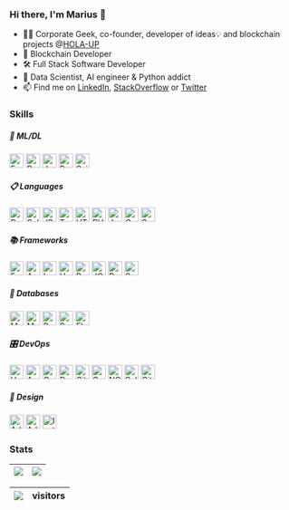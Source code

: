 ### Hi there, I'm Marius 👋

- 👨‍💻 Corporate Geek, co-founder, developer of ideas💡 and blockchain projects @[HOLA-UP](https://hola-up.com) 
- 🔗 Blockchain Developer 
- 🛠️ Full Stack Software Developer
- 🐍 Data Scientist, AI engineer & Python addict 
- 📫 Find me on [LinkedIn](https://www.linkedin.com/in/mariusmezerette/), [StackOverflow](https://stackoverflow.com/users/645388/marius) or [Twitter](https://twitter.com/MariusMez)

### Skills

##### 🤖 ML/DL
<p>
  <img alt="FastAI" src="https://img.shields.io/badge/FastAI-00C58E?&style=for-the-badge&logo=FastAI&logoColor=white" height="25"/>
  <img alt="Pandas" src="https://img.shields.io/badge/pandas-%23150458.svg?style=for-the-badge&logo=pandas&logoColor=white" height="25"/>
  <img alt="Jupyter" src="https://img.shields.io/badge/jupyter-%23FA0F00.svg?style=for-the-badge&logo=jupyter&logoColor=white" height="25"/>
  <img alt="PyTorch" src="https://img.shields.io/badge/PyTorch-%23EE4C2C.svg?style=for-the-badge&logo=PyTorch&logoColor=white" height="25"/>
  <img alt="ScikitLearn" src="https://img.shields.io/badge/scikit--learn-%23F7931E.svg?style=for-the-badge&logo=scikit-learn&logoColor=white" height="25"/>
</p>

##### 📋 Languages
<p>
  <img alt="Python" src="https://img.shields.io/badge/python-3670A0?style=for-the-badge&logo=python&logoColor=ffdd54" height="25"/>
  <img alt="Solidity" src="https://img.shields.io/badge/Solidity-%23363636.svg?style=for-the-badge&logo=solidity&logoColor=white" height="25"/>
  <img alt="JS" src="https://img.shields.io/badge/javascript-F7DF1E.svg?&style=for-the-badge&logo=javascript&logoColor=white" height="25"/>
  <img alt="TypeScript" src="https://img.shields.io/badge/typescript%20-%23007ACC.svg?&style=for-the-badge&logo=typescript&logoColor=white" height="25"/>
  <img alt="HTML5" src="https://img.shields.io/badge/html5%20-%23E34F26.svg?&style=for-the-badge&logo=html5&logoColor=white" height="25"/>
  <img alt="PHP" src="https://img.shields.io/badge/php-%23777BB4.svg?style=for-the-badge&logo=php&logoColor=white" height="25"/>
  <img alt="Java" src="https://img.shields.io/badge/java-%23007396.svg?&style=for-the-badge&logo=java&logoColor=white" height="25"/>
  <img alt="Groovy" src="https://img.shields.io/badge/Apache%20Groovy-4298B8.svg?style=for-the-badge&logo=Apache+Groovy&logoColor=white" height="25"/>
  <img alt="Swift" src="https://img.shields.io/badge/swift-F54A2A?style=for-the-badge&logo=swift&logoColor=white" height="25"/>
</p>
 
 ##### 📚 Frameworks
 <p>
  <img alt="FastAPI" src="https://img.shields.io/badge/FastAPI-000000.svg?&style=for-the-badge&logo=FastAPI&logoColor=white" height="25"/>
  <img alt="Anaconda" src="https://img.shields.io/badge/Anaconda-%2344A833.svg?style=for-the-badge&logo=anaconda&logoColor=white" height="25"/>
  <img alt="Laravel" src="https://img.shields.io/badge/Laravel%20-%23CC0000.svg?&style=for-the-badge&logo=Laravel&logoColor=white" height="25"/>
  <img alt="Hardhat" src="https://img.shields.io/badge/Hardhat%20-%2335495e.svg?&style=for-the-badge&logo=Hardhat&logoColor=%234FC08D" height="25"/>
  <img alt="Bootstrap" src="https://img.shields.io/badge/bootstrap-%23563D7C.svg?style=for-the-badge&logo=bootstrap&logoColor=white" height="25"/>
  <img alt="JQuery" src="https://img.shields.io/badge/jquery-%230769AD.svg?style=for-the-badge&logo=jquery&logoColor=white" height="25"/>
  <img alt="React Native" src="https://img.shields.io/badge/react_native%20-%2320232a.svg?&style=for-the-badge&logo=react&logoColor=%2361DAFB" height="25"/>
  <img alt="Spring" src="https://img.shields.io/badge/spring-%236DB33F.svg?style=for-the-badge&logo=spring&logoColor=white" height="25"/>
 </p>

##### 💾 Databases
<p>
<img alt="MongoDB" src="https://img.shields.io/badge/MongoDB-%234ea94b.svg?style=for-the-badge&logo=mongodb&logoColor=white" height="25"/>
<img alt="MySQL" src="https://img.shields.io/badge/mysql-%2300f.svg?style=for-the-badge&logo=mysql&logoColor=white" height="25"/>
<img alt="PostgreSQL" src="https://img.shields.io/badge/postgres-%23316192.svg?style=for-the-badge&logo=postgresql&logoColor=white" height="25"/>
<img alt="Redis" src="https://img.shields.io/badge/redis-%23DD0031.svg?style=for-the-badge&logo=redis&logoColor=white" height="25"/>
  <img alt="Elasticsearch" src="https://img.shields.io/badge/-ElasticSearch-005571?style=for-the-badge&logo=elasticsearch" height="25"/>
</p>
  
##### 🎛️ DevOps
<p>
 <img alt="Heroku" src="https://img.shields.io/badge/heroku%20-%23430098.svg?&style=for-the-badge&logo=heroku&logoColor=white" height="25"/>
 <img alt="AWS" src="https://img.shields.io/badge/AWS%20-%23FF9900.svg?&style=for-the-badge&logo=amazon-aws&logoColor=white" height="25"/>
 <img alt="Google Cloud" src="https://img.shields.io/badge/Google%20Cloud%20-%234285F4.svg?&style=for-the-badge&logo=google-cloud&logoColor=white" height="25"/>
 <img alt="Docker" src="https://img.shields.io/badge/docker-%230db7ed.svg?style=for-the-badge&logo=docker&logoColor=white" height="25">
 <img alt="GitLab" src="https://img.shields.io/badge/gitlab%20ci-%23181717.svg?style=for-the-badge&logo=gitlab&logoColor=white" height="25">
 <img alt="Gunicorn" src="https://img.shields.io/badge/gunicorn-%298729.svg?style=for-the-badge&logo=gunicorn&logoColor=white" height="25">
 <img alt="NGinx" src="https://img.shields.io/badge/nginx-%23009639.svg?style=for-the-badge&logo=nginx&logoColor=white" height="25">
 <img alt="Selenium" src="https://img.shields.io/badge/-selenium-%43B02A?style=for-the-badge&logo=selenium&logoColor=white" height="25">
 <img alt="Git" src="https://img.shields.io/badge/git-%23F05033.svg?style=for-the-badge&logo=git&logoColor=white" height="25">
</p>

##### 🎨 Design
<img alt="Adobe XD" src="https://img.shields.io/badge/Adobe%20XD-470137?style=for-the-badge&logo=Adobe%20XD&logoColor=#FF61F6" height="25"/>
<img alt="Adobe Creative Cloud" src="https://img.shields.io/badge/Adobe%20Creative%20Cloud-DA1F26.svg?style=for-the-badge&logo=Adobe%20Creative%20Cloud&logoColor=white" height="25"/>
<img alt="Invision" src="https://img.shields.io/badge/invision-FF3366?style=for-the-badge&logo=invision&logoColor=white" height="25"/>

### Stats

![](https://github-readme-stats.vercel.app/api?username=MariusMez&theme=radical&include_all_commits=true&show_icons=true&hide_border=true&hide_rank=true) | ![](https://github-readme-stats.vercel.app/api/top-langs/?username=MariusMez&theme=radical&layout=compact&hide_border=true&langs_count=10&hide=html,css)
-------------------------------------------- | ----------------------------------------



![](https://profile-counter.glitch.me/MariusMez/count.svg) | visitors
-------------------------------------------------------------|--------


<!--
**MariusMez/MariusMez** is a ✨ _special_ ✨ repository because its `README.md` (this file) appears on your GitHub profile.

Here are some ideas to get you started:

- 🔭 I’m currently working on ...
- 🌱 I’m currently learning ...
- 👯 I’m looking to collaborate on ...
- 🤔 I’m looking for help with ...
- 💬 Ask me about ...
- 📫 How to reach me: ...
- 😄 Pronouns: ...
- ⚡ Fun fact: ...
-->
